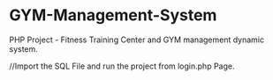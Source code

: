 # GYM-Management-System
PHP Project - Fitness Training Center and GYM management dynamic system.


//Import the SQL File and run the project from login.php Page.
